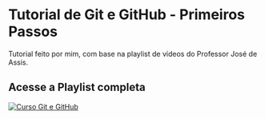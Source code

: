 # Tutorial de Git e GitHub - Primeiros Passos
Tutorial feito por mim, com base na playlist de vídeos do Professor José de Assis.  

## Acesse a Playlist completa  
[![Curso Git e GitHub](https://img.youtube.com/vi/FF1f4bKYhoo/0.jpg)](https://youtube.com/playlist?list=PLbEOwbQR9lqzK14I7OOeREEIE4k6rjgIj)

